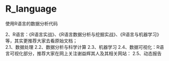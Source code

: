 # R_language
使用R语言的数据分析代码

2、R语言：《R语言实战》、《R语言数据分析与挖掘实战》、《R语言与机器学习》等，其实更推荐大家去看原始文档；  
2.1、数据处理
2.2、数据分析与科学计算
2.3、机器学习
2.4、数据可视化：R语言可视化部分，推荐大家在网上关注谢益辉其人及其相关网站：
2.5、动态报告

